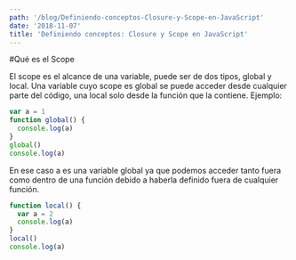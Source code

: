 ```yaml
---
path: '/blog/Definiendo-conceptos-Closure-y-Scope-en-JavaScript'
date: '2018-11-07'
title: 'Definiendo conceptos: Closure y Scope en JavaScript'
---
```


#Qué es el Scope

El scope es el alcance de una variable, puede ser de dos tipos, global y local. Una variable cuyo scope es global se puede acceder desde cualquier parte del código, una local solo desde la función que la contiene. Ejemplo:

```js
var a = 1
function global() {
  console.log(a)
}
global()
console.log(a)
```

En ese caso a es una variable global ya que podemos acceder tanto fuera como dentro de una función debido a haberla definido fuera de cualquier función.

```js
function local() {
  var a = 2
  console.log(a)
}
local()
console.log(a)
```
